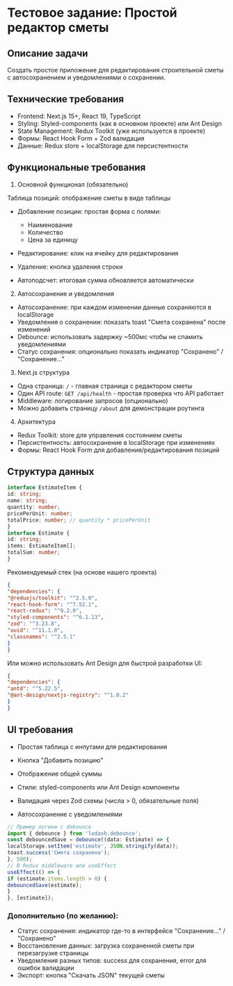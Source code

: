 # Тестовое задание: Простой редактор сметы
## Описание задачи
Создать простое приложение для редактирования строительной сметы с автосохранением и уведомлениями о сохранении.

## Технические требования

- Frontend: Next.js 15+, React 19, TypeScript
- Styling: Styled-components (как в основном проекте) или Ant Design
- State Management: Redux Toolkit (уже используется в проекте)
- Формы: React Hook Form + Zod валидация
- Данные: Redux store + localStorage для персистентности

## Функциональные требования
1. Основной функционал (обязательно)

Таблица позиций: отображение сметы в виде таблицы
- Добавление позиции: простая форма с полями:

  - Наименование
  - Количество
  - Цена за единицу

- Редактирование: клик на ячейку для редактирования
- Удаление: кнопка удаления строки
- Автоподсчет: итоговая сумма обновляется автоматически

2. Автосохранение и уведомления

- Автосохранение: при каждом изменении данные сохраняются в localStorage
- Уведомления о сохранении: показать toast "Смета сохранена" после изменений
- Debounce: использовать задержку ~500мс чтобы не спамить уведомлениями
- Статус сохранения: опционально показать индикатор "Сохранено" / "Сохранение..."

3. Next.js структура

- Одна страница: `/` - главная страница с редактором сметы
- Один API route: `GET /api/health` - простая проверка что API работает
- Middleware: логирование запросов (опционально)
- Можно добавить страницу `/about` для демонстрации роутинга

4. Архитектура

- Redux Toolkit: store для управления состоянием сметы
- Персистентность: автосохранение в localStorage при изменениях
- Формы: React Hook Form для добавления/редактирования позиций

## Структура данных
```typescript
interface EstimateItem {
id: string;
name: string;
quantity: number;
pricePerUnit: number;
totalPrice: number; // quantity * pricePerUnit
}
interface Estimate {
id: string;
items: EstimateItem[];
totalSum: number;
}
```
Рекомендуемый стек (на основе нашего проекта)
```json
{
"dependencies": {
"@reduxjs/toolkit": "^2.5.0",
"react-hook-form": "^7.52.1",
"react-redux": "^9.2.0",
"styled-components": "^6.1.13",
"zod": "^3.23.8",
"uuid": "^11.1.0",
"classnames": "^2.5.1"
}
}
```
Или можно использовать Ant Design для быстрой разработки UI:
```json
{
"dependencies": {
"antd": "^5.22.5",
"@ant-design/nextjs-registry": "^1.0.2"
}
}
```
## UI требования

- Простая таблица с инпутами для редактирования
- Кнопка "Добавить позицию"
- Отображение общей суммы
- Стили: styled-components или Ant Design компоненты
- Валидация через Zod схемы (числа > 0, обязательные поля)

- Автосохранение с уведомлениями
```typescript
// Пример логики с debounce
import { debounce } from 'lodash.debounce';
const debouncedSave = debounce((data: Estimate) => {
localStorage.setItem('estimate', JSON.stringify(data));
toast.success('Смета сохранена');
}, 500);
// В Redux middleware или useEffect
useEffect(() => {
if (estimate.items.length > 0) {
debouncedSave(estimate);
}
}, [estimate]);
```
### Дополнительно (по желанию):

- Статус сохранения: индикатор где-то в интерфейсе "Сохранение..." / "Сохранено"
- Восстановление данных: загрузка сохраненной сметы при перезагрузке страницы
- Уведомления разных типов: success для сохранения, error для ошибок валидации
- Экспорт: кнопка "Скачать JSON" текущей сметы
